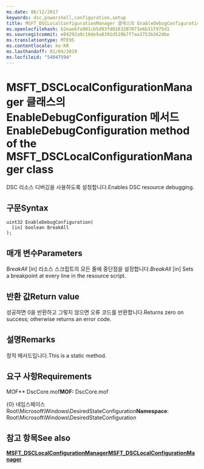 ```yaml
---
ms.date: 06/12/2017
keywords: dsc,powershell,configuration,setup
title: MSFT_DSCLocalConfigurationManager 클래스의 EnableDebugConfiguration 메서드
ms.openlocfilehash: b2eaebfa901cb5d93fd0183287073e6b31f975d1
ms.sourcegitcommit: e04292a9c10de9a8391d529b7f7aa3753b362dbe
ms.translationtype: MTE95
ms.contentlocale: ko-KR
ms.lasthandoff: 01/04/2019
ms.locfileid: "54047594"
---
```

# <a name="enabledebugconfiguration-method-of-the-msftdsclocalconfigurationmanager-class"></a><span data-ttu-id="6a14f-103">MSFT_DSCLocalConfigurationManager 클래스의 EnableDebugConfiguration 메서드</span><span class="sxs-lookup"><span data-stu-id="6a14f-103">EnableDebugConfiguration method of the MSFT_DSCLocalConfigurationManager class</span></span>

<span data-ttu-id="6a14f-104">DSC 리소스 디버깅을 사용하도록 설정합니다.</span><span class="sxs-lookup"><span data-stu-id="6a14f-104">Enables DSC resource debugging.</span></span>

## <a name="syntax"></a><span data-ttu-id="6a14f-105">구문</span><span class="sxs-lookup"><span data-stu-id="6a14f-105">Syntax</span></span>

```mof
uint32 EnableDebugConfiguration(
  [in] boolean BreakAll
);
```

## <a name="parameters"></a><span data-ttu-id="6a14f-106">매개 변수</span><span class="sxs-lookup"><span data-stu-id="6a14f-106">Parameters</span></span>

<span data-ttu-id="6a14f-107">*BreakAll* \[in\] 리소스 스크립트의 모든 줄에 중단점을 설정합니다.</span><span class="sxs-lookup"><span data-stu-id="6a14f-107">*BreakAll* \[in\] Sets a breakpoint at every line in the resource script.</span></span>

## <a name="return-value"></a><span data-ttu-id="6a14f-108">반환 값</span><span class="sxs-lookup"><span data-stu-id="6a14f-108">Return value</span></span>

<span data-ttu-id="6a14f-109">성공하면 0을 반환하고 그렇지 않으면 오류 코드를 반환합니다.</span><span class="sxs-lookup"><span data-stu-id="6a14f-109">Returns zero on success; otherwise returns an error code.</span></span>

## <a name="remarks"></a><span data-ttu-id="6a14f-110">설명</span><span class="sxs-lookup"><span data-stu-id="6a14f-110">Remarks</span></span>

<span data-ttu-id="6a14f-111">정적 메서드입니다.</span><span class="sxs-lookup"><span data-stu-id="6a14f-111">This is a static method.</span></span>

## <a name="requirements"></a><span data-ttu-id="6a14f-112">요구 사항</span><span class="sxs-lookup"><span data-stu-id="6a14f-112">Requirements</span></span>

<span data-ttu-id="6a14f-113">MOF\*\* DscCore.mof</span><span class="sxs-lookup"><span data-stu-id="6a14f-113">**MOF:** DscCore.mof</span></span>

<span data-ttu-id="6a14f-114">{0} 네임스페이스 Root\Microsoft\Windows\DesiredStateConfiguration</span><span class="sxs-lookup"><span data-stu-id="6a14f-114">**Namespace**: Root\Microsoft\Windows\DesiredStateConfiguration</span></span>

## <a name="see-also"></a><span data-ttu-id="6a14f-115">참고 항목</span><span class="sxs-lookup"><span data-stu-id="6a14f-115">See also</span></span>

[<span data-ttu-id="6a14f-116">**MSFT_DSCLocalConfigurationManager**</span><span class="sxs-lookup"><span data-stu-id="6a14f-116">**MSFT_DSCLocalConfigurationManager**</span></span>](msft-dsclocalconfigurationmanager.md)